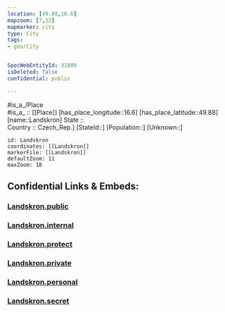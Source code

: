 ```yaml
---
location: [49.88,16.6] 
mapzoom: [7,12] 
mapmarker: city 
type: City
tags:
- geo/City


SpocWebEntityId: 31809
isDeleted: false
confidential: public

---
```

#is_a_/Place  
#is_a_ :: [[Place]] 
[has_place_longitude::16.6] 
[has_place_latitude::49.88] 
[name::Landskron] 
State ::  
Country :: Czech_Rep.] 
[StateId::] 
[Population::] 
[Unknown::] 


```leaflet
id: Landskron
coordinates: [[Landskron]] 
markerFile: [[Landskron]] 
defaultZoom: 11 
maxZoom: 18
```


## Confidential Links & Embeds: 

### [Landskron.public](/_public/\Earth\Continent\Europe\Europe~Central\Czech_Republic\regions~Czech_Republic\Pardubický\CityLandskron.public.md) 

### [Landskron.internal](/_internal/\Earth\Continent\Europe\Europe~Central\Czech_Republic\regions~Czech_Republic\Pardubický\CityLandskron.internal.md) 

### [Landskron.protect](/_protect/\Earth\Continent\Europe\Europe~Central\Czech_Republic\regions~Czech_Republic\Pardubický\CityLandskron.protect.md) 

### [Landskron.private](/_private/\Earth\Continent\Europe\Europe~Central\Czech_Republic\regions~Czech_Republic\Pardubický\CityLandskron.private.md) 

### [Landskron.personal](/_personal/\Earth\Continent\Europe\Europe~Central\Czech_Republic\regions~Czech_Republic\Pardubický\CityLandskron.personal.md) 

### [Landskron.secret](/_secret/\Earth\Continent\Europe\Europe~Central\Czech_Republic\regions~Czech_Republic\Pardubický\CityLandskron.secret.md)

